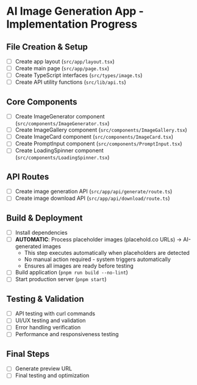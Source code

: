 # AI Image Generation App - Implementation Progress

## File Creation & Setup
- [ ] Create app layout (`src/app/layout.tsx`)
- [ ] Create main page (`src/app/page.tsx`)  
- [ ] Create TypeScript interfaces (`src/types/image.ts`)
- [ ] Create API utility functions (`src/lib/api.ts`)

## Core Components
- [ ] Create ImageGenerator component (`src/components/ImageGenerator.tsx`)
- [ ] Create ImageGallery component (`src/components/ImageGallery.tsx`)
- [ ] Create ImageCard component (`src/components/ImageCard.tsx`)
- [ ] Create PromptInput component (`src/components/PromptInput.tsx`)
- [ ] Create LoadingSpinner component (`src/components/LoadingSpinner.tsx`)

## API Routes
- [ ] Create image generation API (`src/app/api/generate/route.ts`)
- [ ] Create image download API (`src/app/api/download/route.ts`)

## Build & Deployment
- [ ] Install dependencies
- [ ] **AUTOMATIC**: Process placeholder images (placehold.co URLs) → AI-generated images
  - This step executes automatically when placeholders are detected  
  - No manual action required - system triggers automatically
  - Ensures all images are ready before testing
- [ ] Build application (`pnpm run build --no-lint`)
- [ ] Start production server (`pnpm start`)

## Testing & Validation
- [ ] API testing with curl commands
- [ ] UI/UX testing and validation
- [ ] Error handling verification
- [ ] Performance and responsiveness testing

## Final Steps
- [ ] Generate preview URL
- [ ] Final testing and optimization